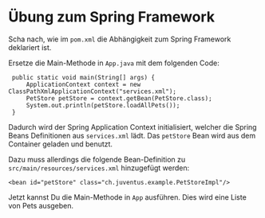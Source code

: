 # Übung zum Spring Framework

Scha nach, wie im `pom.xml` die Abhängigkeit zum Spring Framework deklariert ist.

Ersetze die Main-Methode in `App.java` mit dem folgenden Code:

     public static void main(String[] args) {
         ApplicationContext context = new ClassPathXmlApplicationContext("services.xml");
         PetStore petStore = context.getBean(PetStore.class);
         System.out.println(petStore.loadAllPets());
     }

Dadurch wird der Spring Application Context initialisiert, welcher die Spring Beans Definitionen aus `services.xml` lädt.
Das `petStore` Bean wird aus dem Container geladen und benutzt.

Dazu muss allerdings die folgende Bean-Definition zu `src/main/resources/services.xml` hinzugefügt werden:

    <bean id="petStore" class="ch.juventus.example.PetStoreImpl"/>
       
Jetzt kannst Du die Main-Methode in `App` ausführen. Dies wird eine Liste von Pets ausgeben.